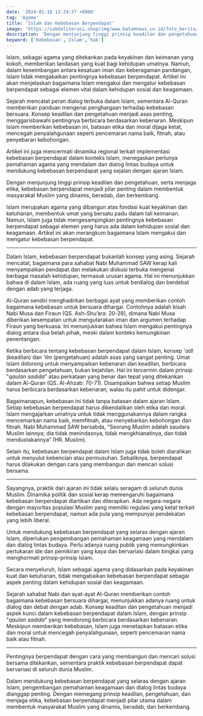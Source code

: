 ```yaml
---
date: '2024-01-18 13:24:37 +0800'
tag: 'Agama'
title: 'Islam dan Kebebasan Berpendapat'
image: 'https://sabdaliterasi.shop/img/www.batamnews.co.id/foto_berita/2022/07/2022-07-07-masyarakat-islam-perlu-diberikan-pemahaman-perbedaan-idul-adha.jpg'
description: 'Dengan menjunjung tinggi prinsip keadilan dan pengetahuan, serta menjaga etika, kebebasan berpendapat menjadi pilar penting dalam membentuk masyarakat Muslim.'
keyword: ['Kebebasan','Islam','hak']
---
```

<p>Islam, sebagai agama yang ditekankan pada keyakinan dan keimanan yang kokoh, memberikan landasan yang kuat bagi kehidupan umatnya. Namun, dalam keseimbangan antara kesatuan iman dan keberagaman pandangan, Islam tidak mengabaikan pentingnya kebebasan berpendapat. Artikel ini akan menjelaskan bagaimana Islam mengakui dan mengatur kebebasan berpendapat sebagai elemen vital dalam kehidupan sosial dan keagamaan. </p><p>Sejarah mencatat peran dialog terbuka dalam Islam, sementara Al-Quran memberikan panduan mengenai penghargaan terhadap kebebasan bersuara. Konsep keadilan dan pengetahuan menjadi asas penting, menggarisbawahi pentingnya berbicara berdasarkan kebenaran. Meskipun Islam memberikan kebebasan ini, batasan etika dan moral dijaga ketat, mencegah penyalahgunaan seperti pencemaran nama baik, fitnah, atau penyebaran kebohongan. </p><p>Artikel ini juga mencermati dinamika regional terkait implementasi kebebasan berpendapat dalam konteks Islam, menegaskan perlunya pemahaman agama yang mendalam dan dialog lintas budaya untuk mendukung kebebasan berpendapat yang sejalan dengan ajaran Islam.</p><p>Dengan menjunjung tinggi prinsip keadilan dan pengetahuan, serta menjaga etika, kebebasan berpendapat menjadi pilar penting dalam membentuk masyarakat Muslim yang dinamis, beradab, dan berkembang.</p><p>Islam merupakan agama yang dibangun atas fondasi kuat keyakinan dan ketuhanan, membentuk umat yang bersatu padu dalam tali keimanan. Namun, Islam juga tidak mengesampingkan pentingnya kebebasan berpendapat sebagai elemen yang harus ada dalam kehidupan sosial dan keagamaan. Artikel ini akan merangkum bagaimana Islam mengakui dan mengatur kebebasan berpendapat.</p><hr><p>Dalam Islam, kebebasan berpendapat bukanlah konsep yang asing. Sejarah mencatat, bagaimana para sahabat Nabi Muhammad SAW kerap kali menyampaikan pendapat dan melakukan diskusi terbuka mengenai berbagai masalah kehidupan, termasuk urusan agama. Hal ini menunjukkan bahwa di dalam Islam, ada ruang yang luas untuk berdialog dan berdebat dengan adab yang terjaga.</p><p>Al-Quran sendiri menghadirkan berbagai ayat yang memberikan contoh bagaimana kebebasan untuk bersuara dihargai. Contohnya adalah kisah Nabi Musa dan Firaun (QS. Ash-Shu’ara: 20-28), dimana Nabi Musa diberikan kesempatan untuk mengutarakan iman dan argumen terhadap Firaun yang berkuasa. Ini menunjukkan bahwa Islam mengakui pentingnya dialog antara dua belah pihak, meski dalam konteks kemungkinan penentangan.</p><p>Ketika berbicara tentang kebebasan berpendapat dalam Islam, konsep '<em>adl</em> (keadilan) dan <em>'ilm</em> (pengetahuan) adalah asas yang sangat penting. Umat Islam didorong untuk menyampaikan kebenaran dan keadilan, berbicara berdasarkan pengetahuan, bukan kejahilan. Hal ini tercermin dalam prinsip "<em>qaulan sadida</em>" atau perkataan yang benar dan tepat yang ditekankan dalam Al-Quran (QS. Al-Ahzab: 70-71). Disampaikan bahwa setiap Muslim harus berbicara berdasarkan kebenaran, walau itu pahit untuk didengar.</p><p>Bagaimanapun, kebebasan ini tidak tanpa batasan dalam ajaran Islam. Setiap kebebasan berpendapat harus dikendalikan oleh etika dan moral. Islam mengajarkan umatnya untuk tidak menggunakannya dalam rangka mencemarkan nama baik, memfitnah, atau menyebarkan kebohongan dan fitnah. Nabi Muhammad SAW bersabda, “Seorang Muslim adalah saudara Muslim lainnya; dia tidak menindasnya, tidak mengkhianatinya, dan tidak mendustakannya” (HR. Muslim).</p><p>Selain itu, kebebasan berpendapat dalam Islam juga tidak boleh diarahkan untuk menyulut kebencian atau permusuhan. Sebaliknya, berpendapat harus dilakukan dengan cara yang membangun dan mencari solusi bersama.</p><hr><p>Sayangnya, praktik dari ajaran ini tidak selalu seragam di seluruh dunia Muslim. Dinamika politik dan sosial kerap memengaruhi bagaimana kebebasan berpendapat diartikan dan diterapkan. Ada negara-negara dengan mayoritas populasi Muslim yang memiliki regulasi yang ketat terkait kebebasan berpendapat, namun ada pula yang mempunyai pendekatan yang lebih liberal.</p><p>Untuk mendukung kebebasan berpendapat yang selaras dengan ajaran Islam, diperlukan pengembangan pemahaman keagamaan yang mendalam dan dialog lintas budaya. Perlu adanya ruang publik yang memungkinkan pertukaran ide dan pemikiran yang kaya dan bervariasi dalam bingkai yang menghormati prinsip-prinsip Islam.</p><p>Secara menyeluruh, Islam sebagai agama yang didasarkan pada keyakinan kuat dan ketuhanan, tidak mengabaikan kebebasan berpendapat sebagai aspek penting dalam kehidupan sosial dan keagamaan. </p><p>Sejarah sahabat Nabi dan ayat-ayat Al-Quran memberikan contoh bagaimana kebebasan bersuara dihargai, menunjukkan adanya ruang untuk dialog dan debat dengan adab. Konsep keadilan dan pengetahuan menjadi aspek kunci dalam kebebasan berpendapat dalam Islam, dengan prinsip "<em>qaulan sadida</em>" yang mendorong berbicara berdasarkan kebenaran. Meskipun memberikan kebebasan, Islam juga menetapkan batasan etika dan moral untuk mencegah penyalahgunaan, seperti pencemaran nama baik atau fitnah. </p><hr><p>Pentingnya berpendapat dengan cara yang membangun dan mencari solusi bersama ditekankan, sementara praktik kebebasan berpendapat dapat bervariasi di seluruh dunia Muslim. </p><p>Dalam mendukung kebebasan berpendapat yang selaras dengan ajaran Islam, pengembangan pemahaman keagamaan dan dialog lintas budaya dianggap penting. Dengan memegang prinsip keadilan, pengetahuan, dan menjaga etika, kebebasan berpendapat menjadi pilar utama dalam membentuk masyarakat Muslim yang dinamis, beradab, dan berkembang.</p>
